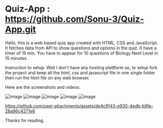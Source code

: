# Quiz-App : https://github.com/Sonu-3/Quiz-App.git
Hello, this is a web based quiz app created with HTML, CSS and JavaScript.
It fetches data from API to show questions and options in the quiz.
It have a timer of 15 min.
You have to appear for 10 questions of Biology Neet Level in 15 minutes.

Instruction to setup:
  Well I don't have any hosting plattform so, to setup fork the project and keep all the html, css and javascript file in one single folder then run the html file on any web browser.

Here are the screenshots and videos:

![image](https://github.com/user-attachments/assets/1190757d-9d81-4321-8d92-8abd529c2b53)
![image](https://github.com/user-attachments/assets/11de0f75-36fc-426b-9219-5bdc78bc90f4)
![image](https://github.com/user-attachments/assets/34570407-1a52-484c-85cc-1ae1c51b3978)
![image](https://github.com/user-attachments/assets/585cb369-7d04-4778-b630-8e33ed4ee185)
![image](https://github.com/user-attachments/assets/864d0f76-24f7-4827-a2ea-bd8e43de08a2)

https://github.com/user-attachments/assets/de4c9143-e930-4edb-b9fe-28a96c4271e6

Thanks for reading.

